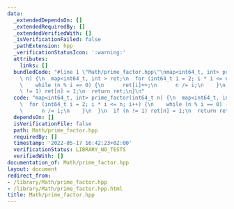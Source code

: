 ```yaml
---
data:
  _extendedDependsOn: []
  _extendedRequiredBy: []
  _extendedVerifiedWith: []
  _isVerificationFailed: false
  _pathExtension: hpp
  _verificationStatusIcon: ':warning:'
  attributes:
    links: []
  bundledCode: "#line 1 \"Math/prime_factor.hpp\"\nmap<int64_t, int> prime_factor(int64_t\
    \ n) {\n  map<int64_t, int > ret;\n  for (int64_t i = 2; i * i <= n; i++) {\n\
    \    while (n % i == 0) {\n      ret[i]++;\n      n /= i;\n    }\n  }\n  if (n\
    \ != 1) ret[n] = 1;\n  return ret;\n}\n"
  code: "map<int64_t, int> prime_factor(int64_t n) {\n  map<int64_t, int > ret;\n\
    \  for (int64_t i = 2; i * i <= n; i++) {\n    while (n % i == 0) {\n      ret[i]++;\n\
    \      n /= i;\n    }\n  }\n  if (n != 1) ret[n] = 1;\n  return ret;\n}"
  dependsOn: []
  isVerificationFile: false
  path: Math/prime_factor.hpp
  requiredBy: []
  timestamp: '2022-05-17 16:42:23+02:00'
  verificationStatus: LIBRARY_NO_TESTS
  verifiedWith: []
documentation_of: Math/prime_factor.hpp
layout: document
redirect_from:
- /library/Math/prime_factor.hpp
- /library/Math/prime_factor.hpp.html
title: Math/prime_factor.hpp
---
```

